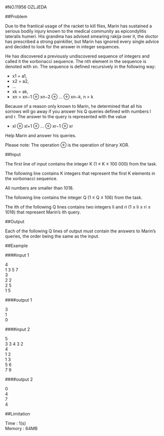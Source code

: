 #NO.11956   OZLJEDA

##Problem

Due to the frantical usage of the racket to kill flies, Marin has sustained a serious bodily injury known to the medical community as epicondylitis lateralis humeri. His grandma has advised smearing rakija over it, the doctor has prescribed a strong painkiller, but Marin has ignored every single advice and decided to look for the answer in integer sequences.  

He has discovered a previously undiscovered sequence of integers and called it the xorbonacci sequence. The nth element in the sequence is denoted with xn. The sequence is defined recursively in the following way:  

<ul>
<li>x1 = a1,</li>
<li>x2 = a2,</li>
<li>...</li>
<li>xk = ak,</li>
<li>xn = xn−1 ⊕ xn−2 ⊕ ... ⊕ xn−k, n > k</li>
</ul>
Because of a reason only known to Marin, he determined that all his sorrows will go away if you answer his Q queries defined with numbers l and r. The answer to the query is represented with the value  

<ul>
<li>xl ⊕ xl+1 ⊕ ... ⊕ xr−1 ⊕ xr</li>
</ul>

Help Marin and answer his queries.  

Please note: The operation ⊕ is the operation of binary XOR.  

##Input

The first line of input contains the integer K (1 ≤ K ≤ 100 000) from the task.  

The following line contains K integers that represent the first K elements in the xorbonacci sequence.  

All numbers are smaller than 1018.  
 
The following line contains the integer Q (1 ≤ Q ≤ 106) from the task.  

The ith of the following Q lines contains two integers li and ri (1 ≤ li ≤ ri ≤ 1018) that represent Marin’s ith query.  

##Output

Each of the following Q lines of output must contain the answers to Marin’s queries, the order being the same as the input.  

##Example

####input 1

4  
1 3 5 7  
3  
2 2  
2 5  
1 5  

####output 1

3  
1  
0  

####input 2

5  
3 3 4 3 2  
4  
1 2  
1 3  
5 6  
7 9  

####output 2

0  
4  
7  
4  

##Limitation

Time : 1(s)  
Memory : 64MB
